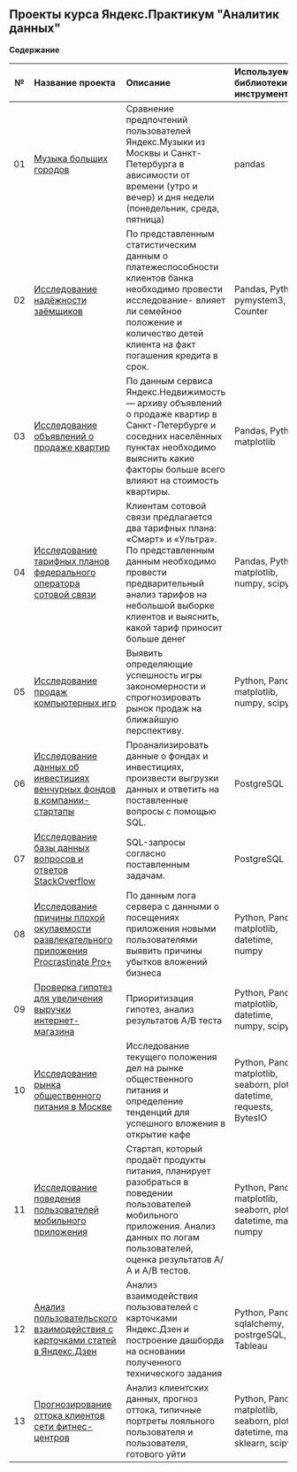 ## Проекты курса Яндекс.Практикум "Аналитик данных" 

**Содержание**

|№| Название проекта              | Описание           | Используемые библиотеки и инструменты                   |
|:--:| :--------------------------------- | :----------------------------------- |:---------------------------|
|01 | [Музыка больших городов](https://github.com/Sluchay/Yandex_Practicum_Data_Analyst/tree/main/01%20%D0%91%D0%B0%D0%B7%D0%BE%D0%B2%D1%8B%D0%B9%20Python)| Сравнение предпочтений пользователей Яндекс.Музыки из Москвы и Санкт-Петербурга в  ависимости от времени (утро и вечер) и дня недели (понедельник, среда, пятница)| pandas |
| 02 | [Исследование надёжности заёмщиков](https://github.com/Sluchay/Yandex_Practicum_Data_Analyst/tree/main/02%20%D0%9F%D1%80%D0%B5%D0%B4%D0%BE%D0%B1%D1%80%D0%B0%D0%B1%D0%BE%D1%82%D0%BA%D0%B0%20%D0%B4%D0%B0%D0%BD%D0%BD%D1%8B%D1%85)|По представленным статистическим данным о платежеспособности клиентов банка необходимо провести исследование- влияет ли семейное положение и количество детей клиента на факт погашения кредита в срок. | Pandas, Python, pymystem3, Counter |
| 03 | [Исследование объявлений о продаже квартир]() | По данным сервиса Яндекс.Недвижимость — архиву объявлений о продаже квартир в Санкт-Петербурге и соседних населённых пунктах необходимо выяснить какие факторы больше всего влияют на стоимость квартиры. | Pandas, Python, matplotlib |
| 04 | [Исследование тарифных планов федерального оператора сотовой связи]() | Клиентам сотовой связи предлагается два тарифных плана: «Смарт» и «Ультра». По представленным данным необходимо провести предварительный анализ тарифов на небольшой выборке клиентов и выяснить, какой тариф приносит больше денег | Pandas, Python, matplotlib, numpy, scipy |
| 05 | [Исследование продаж компьютерных игр](https://github.com/Sluchay/Yandex_Practicum_Data_Analyst/tree/main/05%20%D1%81%D0%B1%D0%BE%D1%80%D0%BD%D1%8B%D0%B9%20%D0%BF%D1%80%D0%BE%D0%B5%D0%BA%D1%82%201) | Выявить определяющие успешность игры закономерности и спрогнозировать рынок продаж на ближайшую перспективу.  | Python, Pandas, matplotlib, numpy, scipy |
| 06 |  [Исследование данных об инвестициях венчурных фондов в компании-стартапы](https://github.com/Sluchay/Yandex_Practicum_Data_Analyst/tree/main/06_%D0%91%D0%B0%D0%B7%D0%BE%D0%B2%D1%8B%D0%B9%20SQL) | Проанализировать данные о фондах и инвестициях, произвести выгрузки данных и ответить на поставленные вопросы с помощью SQL.| PostgreSQL |
| 07 |  [Исследование базы данных вопросов и ответов StackOverflow](https://github.com/Sluchay/Yandex_Practicum_Data_Analyst/tree/main/07_%D0%9F%D1%80%D0%BE%D0%B4%D0%B2%D0%B8%D0%BD%D1%83%D1%82%D1%8B%D0%B9%20SQL) | SQL-запросы согласно поставленным задачам.| PostgreSQL 
| 08 |   [Исследование причины плохой окупаемости развлекательного приложения Procrastinate Pro+](https://github.com/Sluchay/Yandex_Practicum_Data_Analyst/tree/main/08%20%20%D0%90%D0%BD%D0%B0%D0%BB%D0%B8%D0%B7%20%D0%B1%D0%B8%D0%B7%D0%BD%D0%B5%D1%81-%D0%BF%D0%BE%D0%BA%D0%B0%D0%B7%D0%B0%D1%82%D0%B5%D0%BB%D0%B5%D0%B9) | По данным лога сервера с данными о посещениях приложения новыми пользователями выявить причины убытков вложений бизнеса | Python, Pandas, matplotlib, datetime, numpy |
| 09 |   [Проверка гипотез для увеличения выручки интернет-магазина]([https://github.com/Sluchay/Yandex_Practicum_Data_Analyst/tree/main/09%20%D0%9F%D1%80%D0%B8%D0%BD%D1%8F%D1%82%D0%B8%D0%B5%20%D1%80%D0%B5%D1%88%D0%B5%D0%BD%D0%B8%D0%B9%20%D0%B2%20%D0%B1%D0%B8%D0%B7%D0%BD%D0%B5%D1%81%D0%B5%20%D0%BD%D0%B0%20%D0%BE%D1%81%D0%BD%D0%BE%D0%B2%D0%B5%20%D0%B4%D0%B0%D0%BD%D0%BD%D1%8B%D1%85](https://github.com/Sluchay/Yandex_Practicum_Data_Analyst/tree/main/08%20%20%D0%90%D0%BD%D0%B0%D0%BB%D0%B8%D0%B7%20%D0%B1%D0%B8%D0%B7%D0%BD%D0%B5%D1%81-%D0%BF%D0%BE%D0%BA%D0%B0%D0%B7%D0%B0%D1%82%D0%B5%D0%BB%D0%B5%D0%B9)) | Приоритизация гипотез, анализ результатов А/В теста | Python, Pandas, matplotlib, datetime, numpy, scipy |
| 10 |   [Исследование рынка общественного питания в Москве](https://github.com/Sluchay/Yandex_Practicum_Data_Analyst/tree/main/10%20%D0%9A%D0%B0%D0%BA%20%D1%80%D0%B0%D1%81%D1%81%D0%BA%D0%B0%D0%B7%D0%B0%D1%82%D1%8C%20%D0%B8%D1%81%D1%82%D0%BE%D1%80%D0%B8%D1%8E%20%D1%81%20%D0%BF%D0%BE%D0%BC%D0%BE%D1%89%D1%8C%D1%8E%20%D0%B4%D0%B0%D0%BD%D0%BD%D1%8B%D1%85) | Исследование текущего положения дел на рынке общественного питания и определение тенденций для успешного вложения в открытие кафе | Python, Pandas, matplotlib, seaborn, plotly, datetime, requests, BytesIO|
| 11 |  [Исследование поведения пользователей мобильного приложения](https://github.com/Sluchay/Yandex_Practicum_Data_Analyst/tree/main/11%20%D0%A1%D0%B1%D0%BE%D1%80%D0%BD%D1%8B%D0%B9%20%D0%BF%D1%80%D0%BE%D0%B5%D0%BA%D1%82%202%20%D0%A1%D0%BE%D0%B1%D1%8B%D1%82%D0%B8%D0%B9%D0%BD%D0%B0%D1%8F%20%D0%B0%D0%BD%D0%B0%D0%BB%D0%B8%D1%82%D0%B8%D0%BA%D0%B0)  | Стартап, который продаёт продукты питания, планирует разобраться в поведении пользователей мобильного приложения. Анализ данных по логам пользователей, оценка результатов А/А и А/В тестов.| Python, Pandas, matplotlib, seaborn, plotly, datetime, math, numpy|
| 12 |  [Анализ пользовательского взаимодействия с карточками статей в Яндекс.Дзен](https://github.com/Sluchay/Yandex_Practicum_Data_Analyst/tree/main/12%20%D0%90%D0%B2%D1%82%D0%BE%D0%BC%D0%B0%D1%82%D0%B8%D0%B7%D0%B0%D1%86%D0%B8%D1%8F%20%D0%94%D0%B0%D1%88%D0%B1%D0%BE%D1%80%D0%B4%20%D0%B2%20Tableau)  | Анализ взаимодействия пользователей с карточками Яндекс.Дзен и построение дашборда на основании полученного технического задания | Python, Pandas, sqlalchemy, postrgeSQL, Tableau|
| 13 |  [Прогнозирование оттока клиентов сети фитнес-центров](https://github.com/Sluchay/Yandex_Practicum_Data_Analyst/tree/main/13%20%D0%9F%D1%80%D0%BE%D0%B3%D0%BD%D0%BE%D0%B7%D1%8B%20%D0%B8%20%D0%BF%D1%80%D0%B5%D0%B4%D1%81%D0%BA%D0%B0%D0%B7%D0%B0%D0%BD%D0%B8%D1%8F)  | Анализ клиентских данных, прогноз оттока, типичные портреты лояльного пользователя и пользователя, готового уйти | Python, Pandas, matplotlib, seaborn, plotly, datetime, math, sklearn, scipy |
